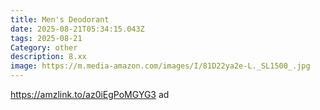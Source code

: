 ```yaml
---
title: Men's Deodorant
date: 2025-08-21T05:34:15.043Z
tags: 2025-08-21
Category: other
description: 8.xx
image: https://m.media-amazon.com/images/I/81D22ya2e-L._SL1500_.jpg
---
```

https://amzlink.to/az0iEgPoMGYG3 ad